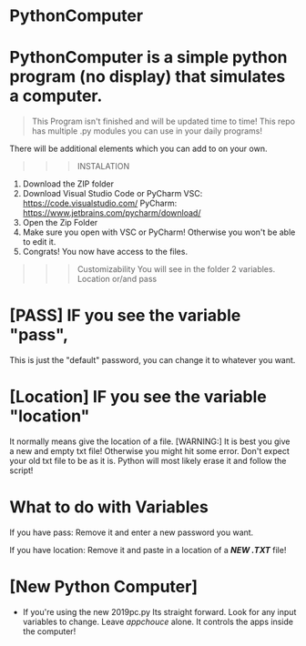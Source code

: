 # PythonComputer
# PythonComputer is a simple python program (no display) that simulates a computer. 
>This Program isn't finished and will be updated time to time!
This repo has multiple .py modules you can use in your daily programs!

There will be additional elements which you can add to on your own. 

>>>INSTALATION
1) Download the ZIP folder
2) Download Visual Studio Code or PyCharm
VSC: https://code.visualstudio.com/
PyCharm: https://www.jetbrains.com/pycharm/download/
3) Open the Zip Folder
4) Make sure you open with VSC or PyCharm! Otherwise you won't be able to edit it.
5) Congrats! You now have access to the files.

>>>Customizability
You will see in the folder 2 variables.
Location or/and pass
# [PASS] IF you see the variable "pass",
This is just the "default" password, you can change it to whatever you want.

# [Location] IF you see the variable "location"
It normally means give the location of a file. 
[WARNING:] It is best you give a new and empty txt file! 
Otherwise you might hit some error. Don't expect your old txt file to be as it is.
Python will most likely erase it and follow the script!

# What to do with Variables
If you have pass:
Remove it and enter a new password you want.

If you have location:
Remove it and paste in a location of a ***NEW .TXT*** file!

# [New Python Computer]
- If you're using the new 2019pc.py
Its straight forward. Look for any input variables to change. Leave *appchouce* alone. It controls the apps inside the computer!
